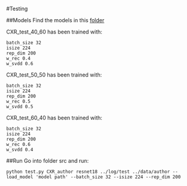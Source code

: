 #Testing

##Models
Find the models in this [folder](https://drive.google.com/drive/folders/1r3rFdtEtg9GDcBJTfO6t4TWne0tt7w6V?usp=sharing)

CXR_test_40_60 has been trained with:
```
batch_size 32
isize 224
rep_dim 200
w_rec 0.4
w_svdd 0.6
```
CXR_test_50_50 has been trained with:
```
batch_size 32
isize 224
rep_dim 200
w_rec 0.5
w_svdd 0.5
```

CXR_test_60_40 has been trained with:
```
batch_size 32
isize 224
rep_dim 200
w_rec 0.6
w_svdd 0.4
```

##Run
Go into folder src and run:
```
python test.py CXR_author resnet18 ../log/test ../data/author --load_model 'model path' --batch_size 32 --isize 224 --rep_dim 200
```

